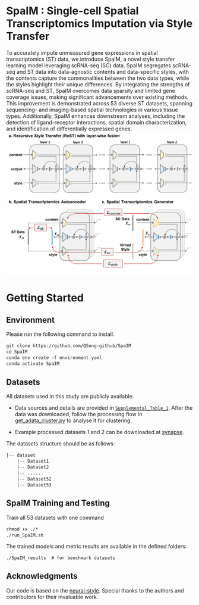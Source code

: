 # SpaIM : Single-cell Spatial Transcriptomics Imputation via Style Transfer

To accurately impute unmeasured gene expressions in spatial transcriptomics (ST) data, we introduce SpaIM, a novel style transfer learning model leveraging scRNA-seq (SC) data. SpaIM segregates scRNA-seq and ST data into data-agnostic contents and data-specific styles, with the contents capture the commonalities between the two data types, while the styles highlight their unique differences. By integrating the strengths of scRNA-seq and ST, SpaIM overcomes data sparsity and limited gene coverage issues, making significant advancements over existing methods. This improvement is demonstrated across 53 diverse ST datasets, spanning sequencing- and imaging-based spatial technologies in various tissue types. Additionally, SpaIM enhances downstream analyses, including the detection of ligand-receptor interactions, spatial domain characterization, and identification of differentially expressed genes.
![workflow](./Fig.1.png)

# Getting Started

## Environment

Please run the following command to install.

```commandline
git clone https://github.com/QSong-github/SpaIM
cd SpaIM
conda env create -f environment.yaml
conda activate SpaIM
```

## Datasets

All datasets used in this study are publicly available. 

- Data sources and details are provided in [`Supplemental_Table_1`](./Supplemental_Table_1.xlsx). After the data was downloaded, follow the processing flow in [get_adata_cluster.py](get_adata_cluster.py) to analyse it for clustering.

- Example processed datasets 1 and 2 can be downloaded at [synapse](https://www.synapse.org/Synapse:syn64421788).

The datasets structure should be as follows:
```
|-- dataset
    |-- Dataset1
    |-- Dataset2
    |-- ......
    |-- Dataset52
    |-- Dataset53
```

## SpaIM Training and Testing

Train all 53 datasets with one command
```
chmod +x ./*
./run_SpaIM.sh
```

The trained models and metric results are available in the defined folders:
```
./SpaIM_results  # for benchmark datasets
```


## Acknowledgments

Our code is based on the [neural-style](https://github.com/jcjohnson/neural-style). Special thanks to the authors and contributors for their invaluable work.

